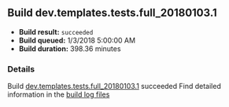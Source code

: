 ## Build dev.templates.tests.full_20180103.1
- **Build result:** `succeeded`
- **Build queued:** 1/3/2018 5:00:00 AM
- **Build duration:** 398.36 minutes
### Details
Build [dev.templates.tests.full_20180103.1](https://winappstudio.visualstudio.com/web/build.aspx?pcguid=a4ef43be-68ce-4195-a619-079b4d9834c2&builduri=vstfs%3a%2f%2f%2fBuild%2fBuild%2f24580) succeeded
Find detailed information in the [build log files](https://uwpctdiags.blob.core.windows.net/buildlogs/dev.templates.tests.full_20180103.1_logs.zip)
